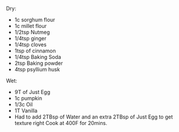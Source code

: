 Dry:
- 1c sorghum flour
- 1c millet flour
- 1/2tsp Nutmeg
- 1/4tsp ginger
- 1/4tsp cloves
- 1tsp of cinnamon
- 1/4tsp Baking Soda
- 2tsp Baking powder
- 4tsp psyllium husk

Wet:
- 9T of Just Egg
- 1c pumpkin
- 1/3c Oil
- 1T Vanilla
- Had to add 2TBsp of Water and an extra 2TBsp of Just Egg to get texture right
Cook at 400F for 20mins.
